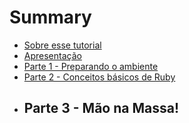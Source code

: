 # Summary

* [Sobre esse tutorial](README.md)
* [Apresentação](chapter1.md)
* [Parte 1 - Preparando o ambiente](parte_1.md)
* [Parte 2 - Conceitos básicos de Ruby](parte_2_-_conceitos_basicos_de_ruby.md)
* ## Parte 3 - Mão na Massa!

